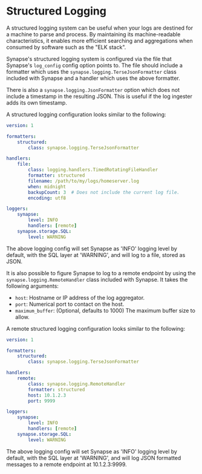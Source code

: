 # Structured Logging

A structured logging system can be useful when your logs are destined for a
machine to parse and process. By maintaining its machine-readable characteristics,
it enables more efficient searching and aggregations when consumed by software
such as the "ELK stack".

Synapse's structured logging system is configured via the file that Synapse's
`log_config` config option points to. The file should include a formatter which
uses the `synapse.logging.TerseJsonFormatter` class included with Synapse and a
handler which uses the above formatter.

There is also a `synapse.logging.JsonFormatter` option which does not include
a timestamp in the resulting JSON. This is useful if the log ingester adds its
own timestamp.

A structured logging configuration looks similar to the following:

```yaml
version: 1

formatters:
    structured:
        class: synapse.logging.TerseJsonFormatter

handlers:
    file:
        class: logging.handlers.TimedRotatingFileHandler
        formatter: structured
        filename: /path/to/my/logs/homeserver.log
        when: midnight
        backupCount: 3  # Does not include the current log file.
        encoding: utf8

loggers:
    synapse:
        level: INFO
        handlers: [remote]
    synapse.storage.SQL:
        level: WARNING
```

The above logging config will set Synapse as 'INFO' logging level by default,
with the SQL layer at 'WARNING', and will log to a file, stored as JSON.

It is also possible to figure Synapse to log to a remote endpoint by using the
`synapse.logging.RemoteHandler` class included with Synapse. It takes the
following arguments:

- `host`: Hostname or IP address of the log aggregator.
- `port`: Numerical port to contact on the host.
- `maximum_buffer`: (Optional, defaults to 1000) The maximum buffer size to allow.

A remote structured logging configuration looks similar to the following:

```yaml
version: 1

formatters:
    structured:
        class: synapse.logging.TerseJsonFormatter

handlers:
    remote:
        class: synapse.logging.RemoteHandler
        formatter: structured
        host: 10.1.2.3
        port: 9999

loggers:
    synapse:
        level: INFO
        handlers: [remote]
    synapse.storage.SQL:
        level: WARNING
```

The above logging config will set Synapse as 'INFO' logging level by default,
with the SQL layer at 'WARNING', and will log JSON formatted messages to a
remote endpoint at 10.1.2.3:9999.
